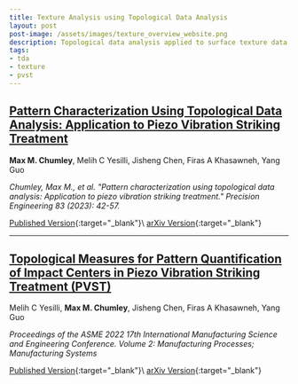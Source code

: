 ```yaml
---
title: Texture Analysis using Topological Data Analysis
layout: post
post-image: /assets/images/texture_overview_website.png
description: Topological data analysis applied to surface texture data for quantifying features such as depth and roundness of the motifs.  
tags:
- tda
- texture
- pvst
---
```


## <u>Pattern Characterization Using Topological Data Analysis: Application to Piezo Vibration Striking Treatment</u>

**Max M. Chumley**, Melih C Yesilli, Jisheng Chen, Firas A Khasawneh, Yang Guo

*Chumley, Max M., et al. "Pattern characterization using topological data analysis: Application to piezo vibration striking treatment." Precision Engineering 83 (2023): 42-57.*

[Published Version](https://www.sciencedirect.com/science/article/abs/pii/S0141635923000922){:target="_blank"}\\
[arXiv Version](https://doi.org/10.48550/arXiv.2210.06333){:target="_blank"}


---

## <u>Topological Measures for Pattern Quantification of Impact Centers in Piezo Vibration Striking Treatment (PVST)</u>

Melih C Yesilli, **Max M. Chumley**, Jisheng Chen, Firas A Khasawneh, Yang Guo

*Proceedings of the ASME 2022 17th International Manufacturing Science and Engineering Conference. Volume 2: Manufacturing Processes; Manufacturing Systems*

[Published Version](https://doi.org/10.1115/MSEC2022-86659){:target="_blank"}\\
[arXiv Version](https://doi.org/10.48550/arXiv.2209.05531){:target="_blank"}




